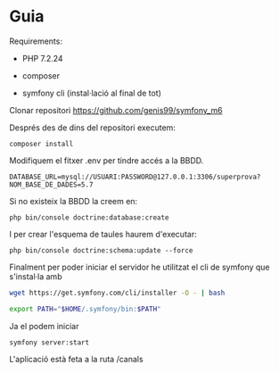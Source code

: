 # Guia

Requirements:

- PHP 7.2.24

- composer
- symfony cli (instal·lació al final de tot)



Clonar repositori https://github.com/genis99/symfony_m6

Després des de dins del repositori executem:

```
composer install
```

Modifiquem el fitxer .env per tindre accés a la BBDD.

```
DATABASE_URL=mysql://USUARI:PASSWORD@127.0.0.1:3306/superprova?NOM_BASE_DE_DADES=5.7
```

Si no existeix la BBDD la creem en:

```
php bin/console doctrine:database:create
```

I per crear l'esquema de taules haurem d'executar:

```
php bin/console doctrine:schema:update --force
```

Finalment per poder iniciar el servidor he utilitzat el cli de symfony que s'instal·la amb

```bash
wget https://get.symfony.com/cli/installer -O - | bash
```

```bash
export PATH="$HOME/.symfony/bin:$PATH"
```



Ja el podem iniciar

```
symfony server:start
```



L'aplicació està feta a la ruta /canals